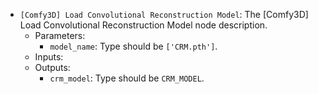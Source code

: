 - `[Comfy3D] Load Convolutional Reconstruction Model`: The [Comfy3D] Load Convolutional Reconstruction Model node description.
    - Parameters:
        - `model_name`: Type should be `['CRM.pth']`.
    - Inputs:
    - Outputs:
        - `crm_model`: Type should be `CRM_MODEL`.
